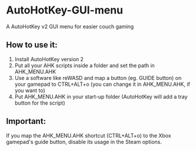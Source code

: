 # AutoHotKey-GUI-menu
A AutoHotKey v2 GUI menu for easier couch gaming

## How to use it:

1. Install AutoHotKey version 2
2. Put all your AHK scripts inside a folder and set the path in AHK_MENU.AHK
3. Use a software like reWASD and map a button (eg. GUIDE button) on your gamepad to CTRL+ALT+o (you can change it in AHK_MENU.AHK, if you want to)
4. Put AHK_MENU.AHK in your start-up folder (AutoHotKey will add a tray button for the script)

## Important: 

If you map the AHK_MENU.AHK shortcut (CTRL+ALT+o) to the Xbox gamepad's guide button, disable its usage in the Steam options. 
